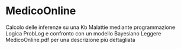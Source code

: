 # MedicoOnline
Calcolo delle inferenze su una Kb Malattie mediante programmazione Logica ProbLog e confronto con un modello Bayesiano
Leggere MedicoOnline.pdf per una descrizione più dettagliata
